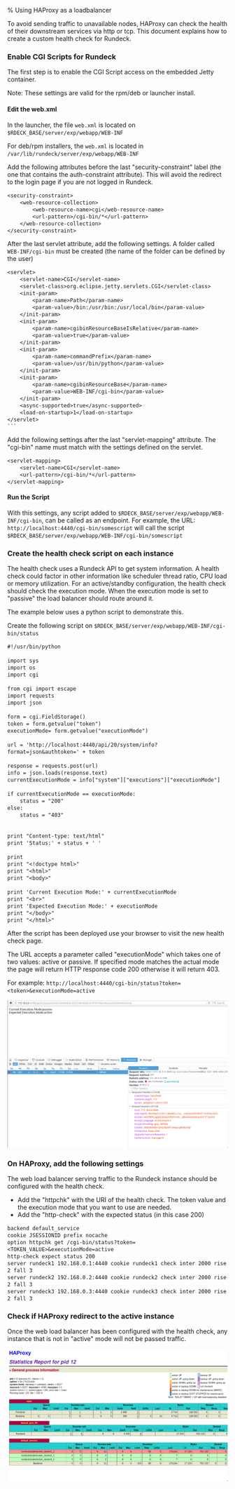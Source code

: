 % Using HAProxy as a loadbalancer

<!---
Original:
http://support.rundeck.com/customer/en/portal/articles/2894842-health-check-based-on-execution-mode-for-haproxy-lb
http://support.rundeck.com/customer/en/portal/articles/2894840-enable-cgi-script-on-jetty
--->

To avoid sending traffic to unavailable nodes, HAProxy can check the health of
their downstream services via http or tcp. This document explains how to create
a custom health check for Rundeck.

### Enable CGI Scripts for Rundeck

The first step is to enable the CGI Script access on the embedded Jetty
container.

Note: These settings are valid for the rpm/deb or launcher install.

#### Edit the web.xml

In the launcher, the file `web.xml` is located on
`$RDECK_BASE/server/exp/webapp/WEB-INF`

For deb/rpm installers, the `web.xml` is located in `/var/lib/rundeck/server/exp/webapp/WEB-INF`

Add the following attributes before the last "security-constraint" label (the one that contains the auth-constraint attribute). This will avoid the redirect to the login page if you are not logged in Rundeck.

```{.xml}
<security-constraint>
    <web-resource-collection>
        <web-resource-name>cgi</web-resource-name>
        <url-pattern>/cgi-bin/*</url-pattern>
    </web-resource-collection>
</security-constraint>
```

After the last servlet attribute, add the following settings. A folder called
`WEB-INF/cgi-bin` must be created (the name of the folder can be defined by the user)

````{.xml}
<servlet>
    <servlet-name>CGI</servlet-name>
    <servlet-class>org.eclipse.jetty.servlets.CGI</servlet-class>
    <init-param>
        <param-name>Path</param-name>
        <param-value>/bin:/usr/bin:/usr/local/bin</param-value>
    </init-param>
    <init-param>
        <param-name>cgibinResourceBaseIsRelative</param-name>
        <param-value>true</param-value>
    </init-param>
    <init-param>
        <param-name>commandPrefix</param-name>
        <param-value>/usr/bin/python</param-value>
    </init-param>
    <init-param>
        <param-name>cgibinResourceBase</param-name>
        <param-value>WEB-INF/cgi-bin</param-value>
    </init-param>
    <async-supported>true</async-supported>
    <load-on-startup>1</load-on-startup>
</servlet>
```
````

Add the following settings after the last "servlet-mapping" attribute. The "cgi-bin" name must match with the settings defined on the servlet.

```{.xml}
<servlet-mapping>
    <servlet-name>CGI</servlet-name>
    <url-pattern>/cgi-bin/*</url-pattern>
</servlet-mapping>
```

#### Run the Script

With this settings, any script added to `$RDECK_BASE/server/exp/webapp/WEB-INF/cgi-bin`,
can be called as an endpoint. For example, the URL: `http://localhost:4440/cgi-bin/somescript` will call the script `$RDECK_BASE/server/exp/webapp/WEB-INF/cgi-bin/somescript`

### Create the health check script on each instance

The health check uses a Rundeck API to get system information. A health check could factor in other information like scheduler thread ratio, CPU load or memory utilization. For an active/standby configuration, the health check should check the execution mode. When the execution mode is set to "passive" the load balancer should route around it.

The example below uses a python script to demonstrate this.

Create the following script on `$RDECK_BASE/server/exp/webapp/WEB-INF/cgi-bin/status`

```{.python}
#!/usr/bin/python

import sys
import os
import cgi

from cgi import escape
import requests
import json

form = cgi.FieldStorage()
token = form.getvalue("token")
executionMode= form.getvalue("executionMode")

url = 'http://localhost:4440/api/20/system/info?format=json&authtoken=' + token

response = requests.post(url)
info = json.loads(response.text)
currentExecutionMode = info["system"]["executions"]["executionMode"]

if currentExecutionMode == executionMode:
    status = "200"
else:
    status = "403"


print "Content-type: text/html"
print 'Status:' + status + ' '

print
print "<!doctype html>"
print "<html>"
print "<body>"

print 'Current Execution Mode:' + currentExecutionMode
print "<br>"
print 'Expected Execution Mode:' + executionMode
print "</body>"
print "</html>"
```

After the script has been deployed use your browser to visit the new health check page.

The URL accepts a parameter called "executionMode" which takes one of two values: active or passive. If specified mode matches the actual mode the page will return HTTP response code 200 otherwise it will return 403.

For example: `http://localhost:4440/cgi-bin/status?token=<token>&executionMode=active`

![Example health check](/figures/haproxy-health-check.png)

### On HAProxy, add the following settings

The web load balancer serving traffic to the Rundeck instance should be configured with the health check.

- Add the "httpchk" with the URI of the health check. The token value and the execution mode that you want to use are needed.
- Add the "http-check" with the expected status (in this case 200)

```
backend default_service
cookie JSESSIONID prefix nocache
option httpchk get /cgi-bin/status?token=<TOKEN_VALUE>&executionMode=active
http-check expect status 200
server rundeck1 192.168.0.1:4440 cookie rundeck1 check inter 2000 rise 2 fall 3
server rundeck2 192.168.0.2:4440 cookie rundeck2 check inter 2000 rise 2 fall 3
server rundeck3 192.168.0.3:4440 cookie rundeck3 check inter 2000 rise 2 fall 3
```

### Check if HAProxy redirect to the active instance

Once the web load balancer has been configured with the health check, any instance that is not in "active" mode will not be passed traffic.

![HAProxy status](/figures/haproxy-status.png)
